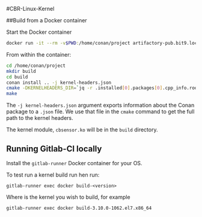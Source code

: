 #CBR-Linux-Kernel

##Build from a Docker container

Start the Docker container
```bash
docker run -it --rm -v$PWD:/home/conan/project artifactory-pub.bit9.local:5000/cbr/cbr-linux-builder-kernel
```
From within the container:
```bash
cd /home/conan/project
mkdir build
cd build
conan install .. -j kernel-headers.json
cmake -DKERNELHEADERS_DIR=`jq -r .installed[0].packages[0].cpp_info.rootpath < kernel-headers.json`/kernel ../src/kmod
make
```

The `-j kernel-headers.json` argument exports information about the Conan package to a `.json` file. We use that file in the `cmake` command to get the full path to the kernel headers.

The kernel module, `cbsensor.ko` will be in the `build` directory.

## Running Gitlab-CI locally

Install the `gitlab-runner` Docker container for your OS.

To test run a kernel build run hen run:
```
gitlab-runner exec docker build-<version>
```
Where <version> is the kernel you wish to build, for example
```
gitlab-runner exec docker build-3.10.0-1062.el7.x86_64
```
